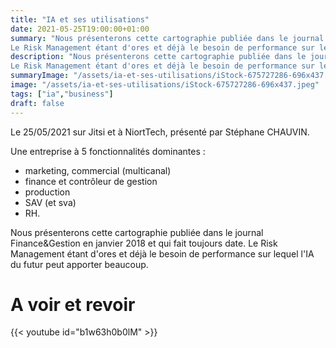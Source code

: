 ```yaml
---
title: "IA et ses utilisations"
date: 2021-05-25T19:00:00+01:00
summary: "Nous présenterons cette cartographie publiée dans le journal Finance&Gestion en janvier 2018 et qui fait toujours date. 
Le Risk Management étant d'ores et déjà le besoin de performance sur lequel l'IA du futur peut apporter beaucoup. Par Stéphane CHAUVIN."
description: "Nous présenterons cette cartographie publiée dans le journal Finance&Gestion en janvier 2018 et qui fait toujours date. 
Le Risk Management étant d'ores et déjà le besoin de performance sur lequel l'IA du futur peut apporter beaucoup. Par Stéphane CHAUVIN."
summaryImage: "/assets/ia-et-ses-utilisations/iStock-675727286-696x437.jpeg"
image: "/assets/ia-et-ses-utilisations/iStock-675727286-696x437.jpeg"
tags: ["ia","business"]
draft: false
---
```


Le 25/05/2021 sur Jitsi et à NiortTech, présenté par Stéphane CHAUVIN.

Une entreprise à 5 fonctionnalités dominantes : 
* marketing, commercial (multicanal)
* finance et contrôleur de gestion
* production 
*  SAV (et sva) 
*  RH. 

Nous présenterons cette cartographie publiée dans le journal Finance&Gestion en janvier 2018 et qui fait toujours date. 
Le Risk Management étant d'ores et déjà le besoin de performance sur lequel l'IA du futur peut apporter beaucoup.


# A voir et revoir 
{{< youtube id="b1w63h0b0lM" >}}
